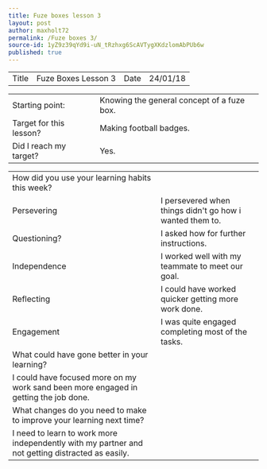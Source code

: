 ```yaml
---
title: Fuze boxes lesson 3
layout: post
author: maxholt72
permalink: /Fuze boxes 3/
source-id: 1yZ9z39qYd9i-uN_tRzhxg6ScAVTygXKdzlomAbPUb6w
published: true
---
```

<table>
  <tr>
    <td>Title</td>
    <td>Fuze Boxes Lesson 3</td>
    <td>Date</td>
    <td>24/01/18</td>
  </tr>
</table>


<table>
  <tr>
    <td>Starting point:</td>
    <td>Knowing the general concept of a fuze box.</td>
  </tr>
  <tr>
    <td>Target for this lesson?</td>
    <td>Making football badges.</td>
  </tr>
  <tr>
    <td>Did I reach my target? </td>
    <td>Yes.</td>
  </tr>
</table>


<table>
  <tr>
    <td>How did you use your learning habits this week?</td>
    <td></td>
  </tr>
  <tr>
    <td>Persevering</td>
    <td>I persevered when things didn't go how i wanted them to.</td>
  </tr>
  <tr>
    <td>Questioning?</td>
    <td>I asked how for further instructions.</td>
  </tr>
  <tr>
    <td>Independence</td>
    <td>I worked well with my teammate to meet our goal.</td>
  </tr>
  <tr>
    <td>Reflecting</td>
    <td>I could have worked quicker getting more work done.</td>
  </tr>
  <tr>
    <td>Engagement</td>
    <td>I was quite engaged completing most of the tasks.</td>
  </tr>
  <tr>
    <td>What could have gone better in your learning?</td>
    <td></td>
  </tr>
  <tr>
    <td>I could have focused more on my work sand been more engaged in getting the job done.</td>
    <td></td>
  </tr>
  <tr>
    <td>What changes do you need to make to improve your learning next time?</td>
    <td></td>
  </tr>
  <tr>
    <td>I need to learn to work more independently with my partner and not getting distracted as easily.</td>
    <td></td>
  </tr>
</table>


